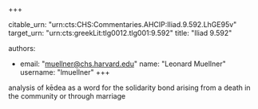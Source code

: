 +++


citable_urn: "urn:cts:CHS:Commentaries.AHCIP:Iliad.9.592.LhGE95v"
target_urn: "urn:cts:greekLit:tlg0012.tlg001:9.592"
title: "Iliad 9.592"

authors:
- email: "muellner@chs.harvard.edu"
  name: "Leonard Muellner"
  username: "lmuellner"
+++

<p>analysis of kēdea as a word for the solidarity bond arising from a death in the community or through marriage</p>